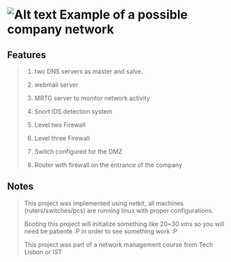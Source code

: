 ![Alt text](http://www.ist.utl.pt/img/tecnico.png)
Example of a possible company network
=============


## Features ##


> 1. two DNS servers as master and salve.
>
> 2. webmail server
>
> 3. MRTG server to monitor network activity
>
> 4. Snort IDS detection system
>
> 5. Level two Firewall
>
> 6. Level three Firewall
>
> 7. Switch configured for the DMZ
>
> 8. Router with firewall on the entrance of the company

## Notes ##


> This project was implemented using netkit, all machines (ruters/switches/pcs) 
> are running linux with proper configurations.
>
> Booting this project will initialize something like 20~30 vms so you will need 
> be patiente :P in order to see something work :P
>
> This project was part of a network management course from Tech Lisbon or IST
